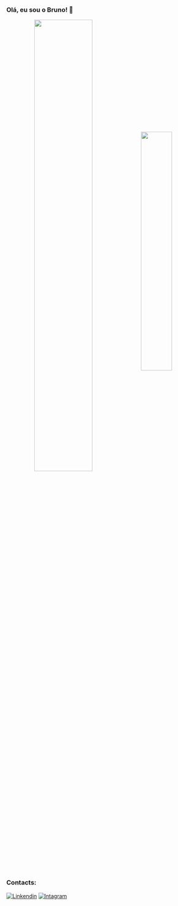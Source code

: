 
### Olá, eu sou o Bruno! 👾

<div  align="center" style="margin-bottom:100px">
<img width=55% align="center"  src="https://github-readme-streak-stats.herokuapp.com?user=brunoo30&theme=radical&mode=weekly" />
<img width=40% align="center" src="https://github-readme-stats-git-main-brunoo30.vercel.app/api/top-langs/?username=brunoo30&show_icons=true&theme=radical&layout=compact" />
</div>


### Contacts:
[![Linkendin](		https://img.shields.io/badge/LinkedIn-0077B5?style=for-the-badge&logo=linkedin&logoColor=white)](https://www.linkedin.com/in/bruno-tadeu-12a78a214)
[![Intagram](		https://img.shields.io/badge/Instagram-E4405F?style=for-the-badge&logo=instagram&logoColor=white)](https://www.instagram.com/brunoo46_/)



